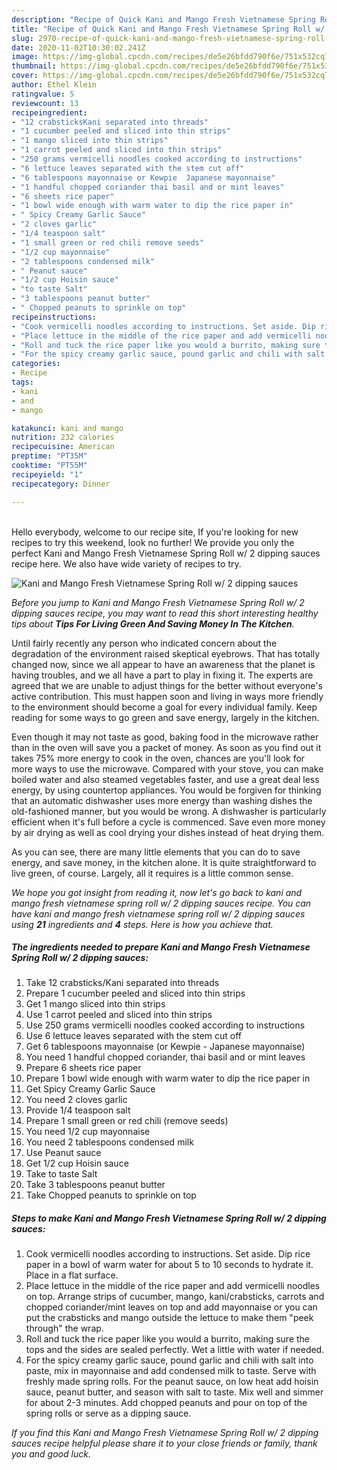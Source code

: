 ```yaml
---
description: "Recipe of Quick Kani and Mango Fresh Vietnamese Spring Roll w/ 2 dipping sauces"
title: "Recipe of Quick Kani and Mango Fresh Vietnamese Spring Roll w/ 2 dipping sauces"
slug: 2970-recipe-of-quick-kani-and-mango-fresh-vietnamese-spring-roll-w-2-dipping-sauces
date: 2020-11-02T10:30:02.241Z
image: https://img-global.cpcdn.com/recipes/de5e26bfdd790f6e/751x532cq70/kani-and-mango-fresh-vietnamese-spring-roll-w-2-dipping-sauces-recipe-main-photo.jpg
thumbnail: https://img-global.cpcdn.com/recipes/de5e26bfdd790f6e/751x532cq70/kani-and-mango-fresh-vietnamese-spring-roll-w-2-dipping-sauces-recipe-main-photo.jpg
cover: https://img-global.cpcdn.com/recipes/de5e26bfdd790f6e/751x532cq70/kani-and-mango-fresh-vietnamese-spring-roll-w-2-dipping-sauces-recipe-main-photo.jpg
author: Ethel Klein
ratingvalue: 5
reviewcount: 13
recipeingredient:
- "12 crabsticksKani separated into threads"
- "1 cucumber peeled and sliced into thin strips"
- "1 mango sliced into thin strips"
- "1 carrot peeled and sliced into thin strips"
- "250 grams vermicelli noodles cooked according to instructions"
- "6 lettuce leaves separated with the stem cut off"
- "6 tablespoons mayonnaise or Kewpie  Japanese mayonnaise"
- "1 handful chopped coriander thai basil and or mint leaves"
- "6 sheets rice paper"
- "1 bowl wide enough with warm water to dip the rice paper in"
- " Spicy Creamy Garlic Sauce"
- "2 cloves garlic"
- "1/4 teaspoon salt"
- "1 small green or red chili remove seeds"
- "1/2 cup mayonnaise"
- "2 tablespoons condensed milk"
- " Peanut sauce"
- "1/2 cup Hoisin sauce"
- "to taste Salt"
- "3 tablespoons peanut butter"
- " Chopped peanuts to sprinkle on top"
recipeinstructions:
- "Cook vermicelli noodles according to instructions. Set aside. Dip rice paper in a bowl of warm water for about 5 to 10 seconds to hydrate it. Place in a flat surface."
- "Place lettuce in the middle of the rice paper and add vermicelli noodles on top. Arrange strips of cucumber, mango, kani/crabsticks, carrots and chopped coriander/mint leaves on top and add mayonnaise or you can put the crabsticks and mango outside the lettuce to make them &#34;peek through&#34; the wrap."
- "Roll and tuck the rice paper like you would a burrito, making sure the tops and the sides are sealed perfectly. Wet a little with water if needed."
- "For the spicy creamy garlic sauce, pound garlic and chili with salt into paste, mix in mayonnaise and add condensed milk to taste. Serve with freshly made spring rolls. For the peanut sauce, on low heat add hoisin sauce, peanut butter, and season with salt to taste. Mix well and simmer for about 2-3 minutes. Add chopped peanuts and pour on top of the spring rolls or serve as a dipping sauce."
categories:
- Recipe
tags:
- kani
- and
- mango

katakunci: kani and mango 
nutrition: 232 calories
recipecuisine: American
preptime: "PT35M"
cooktime: "PT55M"
recipeyield: "1"
recipecategory: Dinner

---
```

<br>
Hello everybody, welcome to our recipe site, If you're looking for new recipes to try this weekend, look no further! We provide you only the perfect Kani and Mango Fresh Vietnamese Spring Roll w/ 2 dipping sauces recipe here. We also have wide variety of recipes to try.
<br>


![Kani and Mango Fresh Vietnamese Spring Roll w/ 2 dipping sauces](https://img-global.cpcdn.com/recipes/de5e26bfdd790f6e/751x532cq70/kani-and-mango-fresh-vietnamese-spring-roll-w-2-dipping-sauces-recipe-main-photo.jpg)

<i>Before you jump to Kani and Mango Fresh Vietnamese Spring Roll w/ 2 dipping sauces recipe, you may want to read this short interesting healthy tips about 
<strong>Tips For Living Green And Saving Money In The Kitchen</strong>.</i>
</br>

Until fairly recently any person who indicated concern about the degradation of the environment raised skeptical eyebrows. That has totally changed now, since we all appear to have an awareness that the planet is having troubles, and we all have a part to play in fixing it. The experts are agreed that we are unable to adjust things for the better without everyone's active contribution. This must happen soon and living in ways more friendly to the environment should become a goal for every individual family. Keep reading for some ways to go green and save energy, largely in the kitchen.

Even though it may not taste as good, baking food in the microwave rather than in the oven will save you a packet of money. As soon as you find out it takes 75% more energy to cook in the oven, chances are you'll look for more ways to use the microwave. Compared with your stove, you can make boiled water and also steamed vegetables faster, and use a great deal less energy, by using countertop appliances. You would be forgiven for thinking that an automatic dishwasher uses more energy than washing dishes the old-fashioned manner, but you would be wrong. A dishwasher is particularly efficient when it's full before a cycle is commenced. Save even more money by air drying as well as cool drying your dishes instead of heat drying them.

As you can see, there are many little elements that you can do to save energy, and save money, in the kitchen alone. It is quite straightforward to live green, of course. Largely, all it requires is a little common sense.


<i>We hope you got insight from reading it, now let's go back to kani and mango fresh vietnamese spring roll w/ 2 dipping sauces recipe. You can have kani and mango fresh vietnamese spring roll w/ 2 dipping sauces using <strong>21</strong> ingredients and <strong>4</strong> steps. Here is how you achieve that.
</i>

##### The ingredients needed to prepare Kani and Mango Fresh Vietnamese Spring Roll w/ 2 dipping sauces:

1. Take 12 crabsticks/Kani separated into threads
1. Prepare 1 cucumber peeled and sliced into thin strips
1. Get 1 mango sliced into thin strips
1. Use 1 carrot peeled and sliced into thin strips
1. Use 250 grams vermicelli noodles cooked according to instructions
1. Use 6 lettuce leaves separated with the stem cut off
1. Get 6 tablespoons mayonnaise (or Kewpie - Japanese mayonnaise)
1. You need 1 handful chopped coriander, thai basil and or mint leaves
1. Prepare 6 sheets rice paper
1. Prepare 1 bowl wide enough with warm water to dip the rice paper in
1. Get  Spicy Creamy Garlic Sauce
1. You need 2 cloves garlic
1. Provide 1/4 teaspoon salt
1. Prepare 1 small green or red chili (remove seeds)
1. You need 1/2 cup mayonnaise
1. You need 2 tablespoons condensed milk
1. Use  Peanut sauce
1. Get 1/2 cup Hoisin sauce
1. Take to taste Salt
1. Take 3 tablespoons peanut butter
1. Take  Chopped peanuts to sprinkle on top


##### Steps to make Kani and Mango Fresh Vietnamese Spring Roll w/ 2 dipping sauces:

1. Cook vermicelli noodles according to instructions. Set aside. Dip rice paper in a bowl of warm water for about 5 to 10 seconds to hydrate it. Place in a flat surface.
1. Place lettuce in the middle of the rice paper and add vermicelli noodles on top. Arrange strips of cucumber, mango, kani/crabsticks, carrots and chopped coriander/mint leaves on top and add mayonnaise or you can put the crabsticks and mango outside the lettuce to make them &#34;peek through&#34; the wrap.
1. Roll and tuck the rice paper like you would a burrito, making sure the tops and the sides are sealed perfectly. Wet a little with water if needed.
1. For the spicy creamy garlic sauce, pound garlic and chili with salt into paste, mix in mayonnaise and add condensed milk to taste. Serve with freshly made spring rolls. For the peanut sauce, on low heat add hoisin sauce, peanut butter, and season with salt to taste. Mix well and simmer for about 2-3 minutes. Add chopped peanuts and pour on top of the spring rolls or serve as a dipping sauce.


<i>If you find this Kani and Mango Fresh Vietnamese Spring Roll w/ 2 dipping sauces recipe helpful please share it to your close friends or family, thank you and good luck.</i>
